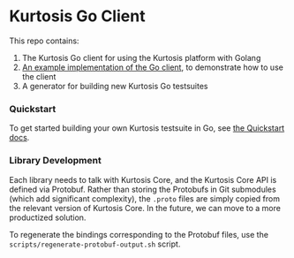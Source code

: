 Kurtosis Go Client
==================
This repo contains:

1. The Kurtosis Go client for using the Kurtosis platform with Golang
2. [An example implementation of the Go client](./testsuite), to demonstrate how to use the client
3. A generator for building new Kurtosis Go testsuites

### Quickstart
To get started building your own Kurtosis testsuite in Go, see [the Quickstart docs](https://docs.kurtosistech.com/quickstart.html).

### Library Development
Each library needs to talk with Kurtosis Core, and the Kurtosis Core API is defined via Protobuf. Rather than storing the Protobufs in Git submodules (which add significant complexity), the `.proto` files are simply copied from the relevant version of Kurtosis Core. In the future, we can move to a more productized solution.

To regenerate the bindings corresponding to the Protobuf files, use the `scripts/regenerate-protobuf-output.sh` script.
